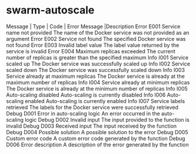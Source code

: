 # swarm-autoscale

Message | Type |	Code | Error Message |Description
Error	E001	Service name not provided	The name of the Docker service was not provided as an argument
Error	E002	Service not found	The specified Docker service was not found
Error	E003	Invalid label value	The label value returned by the service is invalid
Error	E004	Maximum replicas exceeded	The current number of replicas is greater than the specified maximum
Info	I001	Service scaled up	The Docker service was successfully scaled up
Info	I002	Service scaled down	The Docker service was successfully scaled down
Info	I003	Service already at maximum replicas	The Docker service is already at the maximum number of replicas
Info	I004	Service already at minimum replicas	The Docker service is already at the minimum number of replicas
Info	I005	Auto-scaling disabled	Auto-scaling is currently disabled
Info	I006	Auto-scaling enabled	Auto-scaling is currently enabled
Info	I007	Service labels retrieved	The labels for the Docker service were successfully retrieved
Debug	D001	Error in auto-scaling logic	An error occurred in the auto-scaling logic
Debug	D002	Invalid input	The input provided to the function is invalid
Debug	D003	Received input	The input received by the function
Debug	D004	Possible solution	A possible solution to the error
Debug	D005	Custom error code	A custom error code generated by the function
Debug	D006	Error description	A description of the error generated by the function
